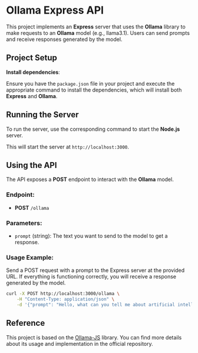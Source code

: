 # Ollama Express API

This project implements an **Express** server that uses the **Ollama** library to make requests to an **Ollama** model (e.g., llama3.1). Users can send prompts and receive responses generated by the model.


## Project Setup

**Install dependencies**:

   Ensure you have the `package.json` file in your project and execute the appropriate command to install the dependencies, which will install both **Express** and **Ollama**.

## Running the Server

To run the server, use the corresponding command to start the **Node.js** server.

This will start the server at `http://localhost:3000`.

## Using the API

The API exposes a **POST** endpoint to interact with the **Ollama** model.

### Endpoint:

- **POST** `/ollama`

### Parameters:

- `prompt` (string): The text you want to send to the model to get a response.

### Usage Example:

Send a POST request with a prompt to the Express server at the provided URL. If everything is functioning correctly, you will receive a response generated by the model.

```bash
curl -X POST http://localhost:3000/ollama \
    -H "Content-Type: application/json" \
    -d '{"prompt": "Hello, what can you tell me about artificial intelligence?"}'
```

## Reference

This project is based on the [Ollama-JS](https://github.com/ollama/ollama-js) library. You can find more details about its usage and implementation in the official repository.
